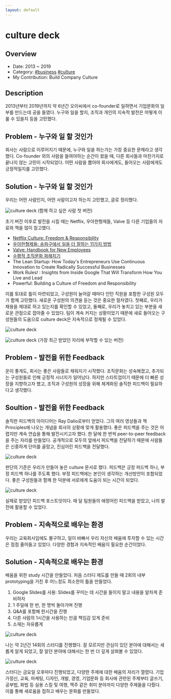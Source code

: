 ```yaml
---
layout: default
---
```


# culture deck

## Overview

* Date: 2013 ~ 2019
* Category: [#business](https://www.google.com/search?q=business) [#culture](https://www.google.com/search?q=culture)
* My Contribution: Build Company Culture

## Description

2013년부터 2019년까지 약 6년간 오이씨에서 co-founder로 일하면서 기업문화의 일부를 만드는데 공을 들였다. 
누구와 일을 할지, 조직과 개인의 지속적 발전은 어떻게 이룰 수 있을지 등을 고민했다. 

## Problem - 누구와 일 할 것인가

회사는 사람으로 이루어지기 때문에, 누구와 일을 하는가는 가장 중요한 문제라고 생각했다. 
Co-founder 외의 사람을 들여야하는 순간이 왔을 때, 다른 회사들과 마찬가지로 끝나지 않는 고민이 시작되었다. 
어떤 사람을 뽑아야 회사에게도, 들어오는 사람에게도 긍정적일지를 고민했다. 

## Solution - 누구와 일 할 것인가

우리는 어떤 사람인지, 어떤 사람이고자 하는지 고민했고, 글로 정리했다. 

![culture deck]({{"/assets/img/project/culturedeck_1.jpg"}})
(함께 하고 싶은 사람 첫 버전)

초기 버전 이후로 발전을 시킬 때는 Netflix, 우아한형제들, Valve 등 다른 기업들의 자료와 책을 많이 참고했다. 

* [Netflix Culture: Freedom & Responsibility](https://www.slideshare.net/reed2001/culture-1798664)
* [우아한형제들: 송파구에서 일을 더 잘하는 11가지 방법](https://www.woowahan.com/#/company/culture)
* [Valve: Handbook for New Employees](https://steamcdn-a.akamaihd.net/apps/valve/Valve_NewEmployeeHandbook.pdf)
* [수평적 조직문화 파헤치기](https://publy.co/set/163)
* The Lean Startup: How Today's Entrepreneurs Use Continuous Innovation to Create Radically Successful Businesses
* Work Rules! : Insights from Inside Google That Will Transform How You Live and Lead
* Powerful: Building a Culture of Freedom and Responsibility

이를 토대로 틀이 마련되었고, 구성원이 늘어갈 때마다 인턴 직원을 포함한 구성원 모두가 함께 고민했다. 
새로운 구성원의 의견을 듣는 것은 중요한 절차였다. 
첫째로, 우리가 채용을 제대로 하고 있는지를 확인할 수 있었고, 둘째로, 우리가 놓치고 있는 부분을 새로운 관점으로 잡아줄 수 있었다. 
팀이 계속 커지는 상황이었기 때문에 새로 들어오는 구성원들의 도움으로 culture deck은 지속적으로 정제될 수 있었다. 

![culture deck]({{"/assets/img/project/culturedeck_2.jpg"}})

![culture deck]({{"/assets/img/project/culturedeck_3.jpg"}})
(가장 최근 받았던 자리에 부착할 수 있는 버전)

## Problem - 발전을 위한 Feedback

운이 좋게도, 회사는 좋은 사람들로 채워지기 시작했다. 
조직문화는 성숙해졌고, 추가되는 구성원들로 인해 긍정적 시너지가 일어났다. 
하지만 스타트업이기 때문에 더 빠른 성장을 지향하고자 했고, 조직과 구성원의 성장을 위해 체계화된 솔직한 피드백이 필요하다고 생각했다. 

## Soultion - 발전을 위한 Feedback

솔직한 피드백의 아이디어는 Ray Dalio로부터 얻었다. 
그의 여러 영상들과 책 Principles에 나오는 개념을 회사의 상황에 맞게 활용했다. 
좋은 피드백을 주는 것은 어렵지만 계속 연습을 통해 발전시키고자 했다. 
한 달에 한 번씩 peer-to-peer feedback을 주는 자리를 만들었다. 
공개적으로 모두의 앞에서 피드백을 전달하기 때문에 사람들은 신중하게 단어를 골랐고, 진심어린 피드백을 전달했다. 

![culture deck]({{"/assets/img/project/culturedeck_4.jpg"}})

판단의 기준은 우리가 만들어 놓은 culture 문서로 했다. 
피드백은 긍정 피드백 하나, 부정 피드백 하나를 주도록 했다. 
부정 피드백에는 본인이 생각하는 개선방안이 포함되었다. 
좋은 구성원들과 함께 한 덕분에 서로에게 도움이 되는 시간이 되었다. 

![culture deck]({{"/assets/img/project/culturedeck_5.jpg"}})

실제로 받았던 피드백 포스트잇이다. 
매 달 팀원들의 애정어린 피드백을 받았고, 나의 발전에 활용할 수 있었다. 

## Problem - 지속적으로 배우는 환경

우리는 교육회사임에도 불구하고, 일이 바빠서 우리 자신의 배움에 투자할 수 있는 시간은 점점 줄어들고 있었다. 
다양한 경험과 지속적인 배움이 필요한 순간이었다. 

## Solution - 지속적으로 배우는 환경

배움을 위한 study 시간을 만들었다. 
처음 스터디 제도를 만들 때 2회의 내부 prototyping을 거친 후 어느정도 최소한의 틀을 만들었다. 

1. Google Slides를 사용: Slides를 꾸미는 데 시간을 들이지 말고 내용을 알차게 준비하자
2. 1 주일에 한 번, 한 명씩 돌아가며 진행
3. Q&A를 포함해 한시간을 진행
4. 다른 사람의 1시간을 사용하는 만큼 책임감 있게 준비
5. 소재는 자유롭게

![culture deck]({{"/assets/img/project/culturedeck_7.jpg"}})

나는 약 2년간 14회의 스터디를 진행했다. 
잘 모르지만 관심이 있던 분야에 대해서는 새롭게 알게 되었고, 잘 알던 분야에 대해서는 한 번 더 깊게 살펴볼 수 있었다. 

![culture deck]({{"/assets/img/project/culturedeck_6.jpg"}})

스터디는 금요일 오후마다 진행되었고, 다양한 주제에 대한 배움의 자리가 열렸다. 
기업가정신, 교육, 마케팅, 디자인, 개발, 경영, 기업문화 등 회사에 관련된 주제부터 글쓰기, 공부법, 화법 등 실용 스킬 및 여행, 맥주 같은 취미 분야까지 다양한 주제들을 다뤘다. 
이를 통해 새로움을 접하고 배우는 문화를 만들었다. 